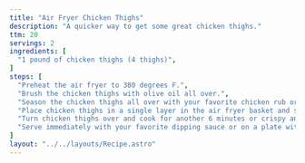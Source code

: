 ```yaml
---
title: "Air Fryer Chicken Thighs"
description: "A quicker way to get some great chicken thighs."
ttm: 20
servings: 2
ingredients: [
  "1 pound of chicken thighs (4 thighs)",
]
steps: [
  "Preheat the air fryer to 380 degrees F.",
  "Brush the chicken thighs with olive oil all over.",
  "Season the chicken thighs all over with your favorite chicken rub or desired seasoning.",
  "Place chicken thighs in a single layer in the air fryer basket and set the cook time for 12 minutes.",
  "Turn chicken thighs over and cook for another 6 minutes or crispy and golden brown. The internal temperature of the chicken, in the thickest part, should be 165 degrees F.",
  "Serve immediately with your favorite dipping sauce or on a plate with your favorite sides.",
]
layout: "../../layouts/Recipe.astro"
---
```


